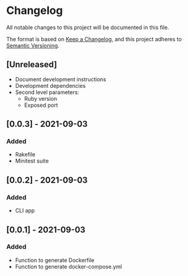 # Changelog
All notable changes to this project will be documented in this file.

The format is based on [Keep a Changelog](https://keepachangelog.com/en/1.0.0/),
and this project adheres to [Semantic Versioning](https://semver.org/spec/v2.0.0.html).

## [Unreleased]
- Document development instructions
- Development dependencies
- Second level parameters:
  * Ruby version
  * Exposed port

## [0.0.3] - 2021-09-03
### Added
- Rakefile
- Minitest suite

## [0.0.2] - 2021-09-03
### Added
- CLI app

## [0.0.1] - 2021-09-03
### Added
- Function to generate Dockerfile
- Function to generate docker-compose.yml
